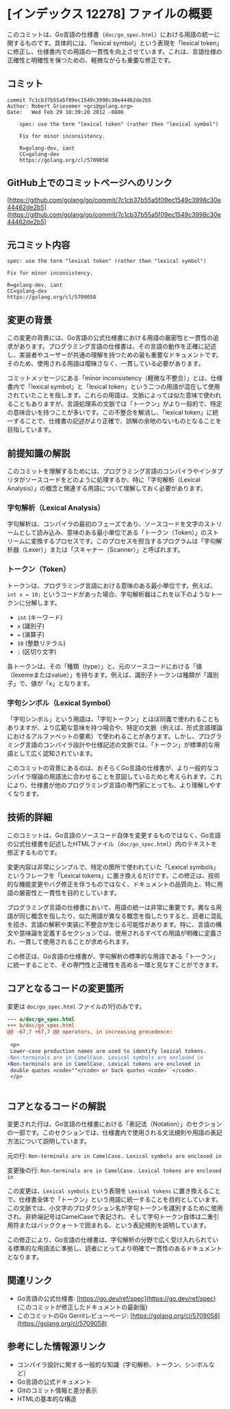 # [インデックス 12278] ファイルの概要

このコミットは、Go言語の仕様書（`doc/go_spec.html`）における用語の統一に関するものです。具体的には、「lexical symbol」という表現を「lexical token」に修正し、仕様書内での用語の一貫性を向上させています。これは、言語仕様の正確性と明確性を保つための、軽微ながらも重要な修正です。

## コミット

```
commit 7c1cb37b55a5f09ec1549c3998c30e44462de2b5
Author: Robert Griesemer <gri@golang.org>
Date:   Wed Feb 29 10:39:20 2012 -0800

    spec: use the term "lexical token" (rather then "lexical symbol")
    
    Fix for minor inconsistency.
    
    R=golang-dev, iant
    CC=golang-dev
    https://golang.org/cl/5709058
```

## GitHub上でのコミットページへのリンク

[https://github.com/golang/go/commit/7c1cb37b55a5f09ec1549c3998c30e44462de2b5](https://github.com/golang/go/commit/7c1cb37b55a5f09ec1549c3998c30e44462de2b5)

## 元コミット内容

```
spec: use the term "lexical token" (rather then "lexical symbol")

Fix for minor inconsistency.

R=golang-dev, iant
CC=golang-dev
https://golang.org/cl/5709058
```

## 変更の背景

この変更の背景には、Go言語の公式仕様書における用語の厳密性と一貫性の追求があります。プログラミング言語の仕様書は、その言語の動作を正確に記述し、実装者やユーザーが共通の理解を持つための最も重要なドキュメントです。そのため、使用される用語は曖昧さなく、一貫している必要があります。

コミットメッセージにある「minor inconsistency（軽微な不整合）」とは、仕様書内で「lexical symbol」と「lexical token」という二つの用語が混在して使用されていたことを指します。これらの用語は、文脈によっては似た意味で使われることもありますが、言語処理系の文脈では「トークン」がより一般的で、特定の意味合いを持つことが多いです。この不整合を解消し、「lexical token」に統一することで、仕様書の記述がより正確で、誤解の余地のないものとなることを目指しています。

## 前提知識の解説

このコミットを理解するためには、プログラミング言語のコンパイラやインタプリタがソースコードをどのように処理するか、特に「字句解析（Lexical Analysis）」の概念と関連する用語について理解しておく必要があります。

### 字句解析（Lexical Analysis）

字句解析は、コンパイラの最初のフェーズであり、ソースコードを文字のストリームとして読み込み、意味のある最小単位である「トークン（Token）」のストリームに変換するプロセスです。このプロセスを担当するプログラムは「字句解析器（Lexer）」または「スキャナー（Scanner）」と呼ばれます。

### トークン（Token）

トークンは、プログラミング言語における意味のある最小単位です。例えば、`int x = 10;` というコードがあった場合、字句解析器はこれを以下のようなトークンに分解します。

*   `int` (キーワード)
*   `x` (識別子)
*   `=` (演算子)
*   `10` (整数リテラル)
*   `;` (区切り文字)

各トークンは、その「種類（type）」と、元のソースコードにおける「値（lexemeまたはvalue）」を持ちます。例えば、識別子トークンは種類が「識別子」で、値が「x」となります。

### 字句シンボル（Lexical Symbol）

「字句シンボル」という用語は、「字句トークン」とほぼ同義で使われることもありますが、より広範な意味を持つ場合や、特定の文脈（例えば、形式言語理論におけるアルファベットの要素）で使われることがあります。しかし、プログラミング言語のコンパイラ設計や仕様記述の文脈では、「トークン」が標準的な用語として広く認知されています。

このコミットの背景にあるのは、おそらくGo言語の仕様書が、より一般的なコンパイラ理論の用語法に合わせることを意図しているためと考えられます。これにより、仕様書が他のプログラミング言語の専門家にとっても、より理解しやすくなります。

## 技術的詳細

このコミットは、Go言語のソースコード自体を変更するものではなく、Go言語の公式仕様書を記述したHTMLファイル（`doc/go_spec.html`）内のテキストを修正するものです。

変更内容は非常にシンプルで、特定の箇所で使われていた「Lexical symbols」というフレーフを「Lexical tokens」に置き換えるだけです。この修正は、技術的な機能変更やバグ修正を伴うものではなく、ドキュメントの品質向上、特に用語の厳密性と一貫性を目的としています。

プログラミング言語の仕様書において、用語の統一は非常に重要です。異なる用語が同じ概念を指したり、似た用語が異なる概念を指したりすると、読者に混乱を招き、言語の解釈や実装に不整合が生じる可能性があります。特に、言語の構文や意味論を定義するセクションでは、使用されるすべての用語が明確に定義され、一貫して使用されることが求められます。

この修正は、Go言語の仕様書が、字句解析の標準的な用語である「トークン」に統一することで、その専門性と正確性を高める一環と見なすことができます。

## コアとなるコードの変更箇所

変更は `doc/go_spec.html` ファイルの1行のみです。

```diff
--- a/doc/go_spec.html
+++ b/doc/go_spec.html
@@ -67,7 +67,7 @@ operators, in increasing precedence:
 
 <p>
 Lower-case production names are used to identify lexical tokens.
-Non-terminals are in CamelCase. Lexical symbols are enclosed in
+Non-terminals are in CamelCase. Lexical tokens are enclosed in
 double quotes <code>""</code> or back quotes <code>``</code>.
 </p>
 
```

## コアとなるコードの解説

変更された行は、Go言語の仕様書における「表記法（Notation）」のセクションの一部です。このセクションでは、仕様書内で使用される文法規則や用語の表記方法について説明しています。

元の行:
`Non-terminals are in CamelCase. Lexical symbols are enclosed in`

変更後の行:
`Non-terminals are in CamelCase. Lexical tokens are enclosed in`

この変更は、`Lexical symbols` という表現を `Lexical tokens` に置き換えることで、仕様書全体で「トークン」という用語に統一することを目的としています。この文脈では、小文字のプロダクション名が字句トークンを識別するために使用され、非終端記号はCamelCaseで表記され、そして字句トークン自体は二重引用符またはバッククォートで囲まれる、という表記規則を説明しています。

この修正により、Go言語の仕様書は、字句解析の分野で広く受け入れられている標準的な用語法に準拠し、読者にとってより明確で一貫性のあるドキュメントとなります。

## 関連リンク

*   Go言語の公式仕様書: [https://go.dev/ref/spec](https://go.dev/ref/spec) (このコミットが修正したドキュメントの最新版)
*   このコミットのGo Gerritレビューページ: [https://golang.org/cl/5709058](https://golang.org/cl/5709058)

## 参考にした情報源リンク

*   コンパイラ設計に関する一般的な知識（字句解析、トークン、シンボルなど）
*   Go言語の公式ドキュメント
*   Gitのコミット情報と差分表示
*   HTMLの基本的な構造
